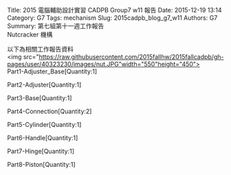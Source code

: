 Title: 2015 電腦輔助設計實習 CADPB Group7 w11 報告
Date: 2015-12-19 13:14
Category: G7
Tags: mechanism
Slug: 2015cadpb_blog_g7_w11
Authors: G7
Summary: 第七組第十一週工作報告<br />Nutcracker 機構

以下為相關工作報告資料
<br>
<img src="https://raw.githubusercontent.com/2015fallhw/2015fallcadpb/gh-pages/user/40323230/images/nut.JPG"width="550"height="450">
<br>
Part1-Adjuster_Base[Quantity:1]

Part2-Adjuster[Quantity:1]

Part3-Base[Quantity:1]

Part4-Connection[Quantity:2]

Part5-Cylinder[Quantity:1]

Part6-Handle[Quantity:1]

Part7-Hinge[Quantity:1]

Part8-Piston[Quantity:1]
